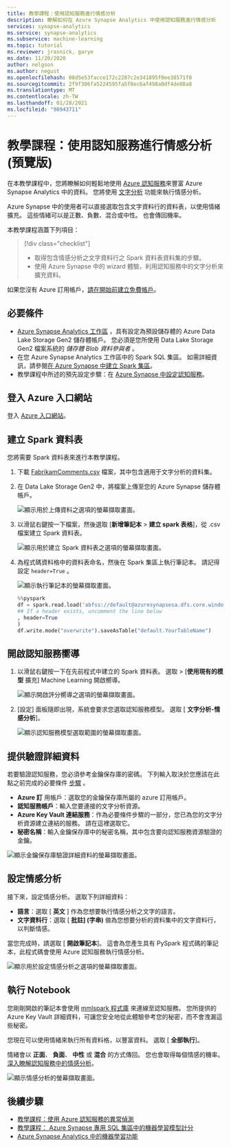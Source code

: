 ```yaml
---
title: 教學課程：使用認知服務進行情感分析
description: 瞭解如何在 Azure Synapse Analytics 中使用認知服務進行情感分析
services: synapse-analytics
ms.service: synapse-analytics
ms.subservice: machine-learning
ms.topic: tutorial
ms.reviewer: jrasnick, garye
ms.date: 11/20/2020
author: nelgson
ms.author: negust
ms.openlocfilehash: 08d5e53facce172c2287c2e341895f0ee38571f0
ms.sourcegitcommit: 2f9f306fa5224595fa5f8ec6af498a0df4de08a8
ms.translationtype: MT
ms.contentlocale: zh-TW
ms.lasthandoff: 01/28/2021
ms.locfileid: "98943711"
---
```

# <a name="tutorial-sentiment-analysis-with-cognitive-services-preview"></a>教學課程：使用認知服務進行情感分析 (預覽版) 

在本教學課程中，您將瞭解如何輕鬆地使用 [Azure 認知服務](../../cognitive-services/index.yml)來豐富 Azure Synapse Analytics 中的資料。 您將使用 [文字分析](../../cognitive-services/text-analytics/index.yml) 功能來執行情感分析。 

Azure Synapse 中的使用者可以直接選取包含文字資料行的資料表，以使用情緒擴充。 這些情緒可以是正數、負數、混合或中性。 也會傳回機率。

本教學課程涵蓋下列項目：

> [!div class="checklist"]
> - 取得包含情感分析之文字資料行之 Spark 資料表資料集的步驟。
> - 使用 Azure Synapse 中的 wizard 體驗，利用認知服務中的文字分析來擴充資料。

如果您沒有 Azure 訂用帳戶，[請在開始前建立免費帳戶](https://azure.microsoft.com/free/)。

## <a name="prerequisites"></a>必要條件

- [Azure Synapse Analytics 工作區](../get-started-create-workspace.md) ，具有設定為預設儲存體的 Azure Data Lake Storage Gen2 儲存體帳戶。 您必須是您所使用 Data Lake Storage Gen2 檔案系統的 *儲存體 Blob 資料參與者* 。
- 在您 Azure Synapse Analytics 工作區中的 Spark SQL 集區。 如需詳細資訊，請參閱[在 Azure Synapse 中建立 Spark 集區](../quickstart-create-sql-pool-studio.md)。
- 教學課程中所述的預先設定步驟：在 [Azure Synapse 中設定認知服務](tutorial-configure-cognitive-services-synapse.md)。

## <a name="sign-in-to-the-azure-portal"></a>登入 Azure 入口網站

登入 [Azure 入口網站](https://portal.azure.com/)。

## <a name="create-a-spark-table"></a>建立 Spark 資料表

您將需要 Spark 資料表來進行本教學課程。

1. 下載 [FabrikamComments.csv](https://github.com/Kaiqb/KaiqbRepo0731190208/blob/master/CognitiveServices/TextAnalytics/FabrikamComments.csv) 檔案，其中包含適用于文字分析的資料集。 

1. 在 Data Lake Storage Gen2 中，將檔案上傳至您的 Azure Synapse 儲存體帳戶。
  
   ![顯示用於上傳資料之選項的螢幕擷取畫面。](media/tutorial-cognitive-services/tutorial-cognitive-services-sentiment-00a.png)

1. 以滑鼠右鍵按一下檔案，然後選取 [**新增筆記本**  >  **建立 spark 表格**]，從 .csv 檔案建立 Spark 資料表。

   ![顯示用於建立 Spark 資料表之選項的螢幕擷取畫面。](media/tutorial-cognitive-services/tutorial-cognitive-services-sentiment-00b.png)

1. 為程式碼資料格中的資料表命名，然後在 Spark 集區上執行筆記本。 請記得設定 `header=True` 。

   ![顯示執行筆記本的螢幕擷取畫面。](media/tutorial-cognitive-services/tutorial-cognitive-services-sentiment-00c.png)

   ```python
   %%pyspark
   df = spark.read.load('abfss://default@azuresynapsesa.dfs.core.windows.net/data/FabrikamComments.csv', format='csv'
   ## If a header exists, uncomment the line below
   , header=True
   )
   df.write.mode("overwrite").saveAsTable("default.YourTableName")
   ```

## <a name="open-the-cognitive-services-wizard"></a>開啟認知服務嚮導

1. 以滑鼠右鍵按一下在先前程式中建立的 Spark 資料表。 選取  >  [**使用現有的模型** 擴充] Machine Learning 開啟嚮導。

   ![顯示開啟評分嚮導之選項的螢幕擷取畫面。](media/tutorial-cognitive-services/tutorial-cognitive-services-sentiment-00d.png)

2. [設定] 面板隨即出現，系統會要求您選取認知服務模型。 選取 [ **文字分析-情感分析**]。

   ![顯示認知服務模型選取範圍的螢幕擷取畫面。](media/tutorial-cognitive-services/tutorial-cognitive-services-sentiment-00e.png)

## <a name="provide-authentication-details"></a>提供驗證詳細資料

若要驗證認知服務，您必須參考金鑰保存庫的密碼。 下列輸入取決於您應該在此點之前完成的必要條件 [步驟](tutorial-configure-cognitive-services-synapse.md) 。

- **Azure 訂** 用帳戶：選取您的金鑰保存庫所屬的 azure 訂用帳戶。
- **認知服務帳戶**：輸入您要連接的文字分析資源。
- **Azure Key Vault 連結服務**：作為必要條件步驟的一部分，您已為您的文字分析資源建立連結的服務。 請在這裡選取它。
- **秘密名稱**：輸入金鑰保存庫中的秘密名稱，其中包含要向認知服務資源驗證的金鑰。

![顯示金鑰保存庫驗證詳細資料的螢幕擷取畫面。](media/tutorial-cognitive-services/tutorial-cognitive-services-sentiment-00f.png)

## <a name="configure-sentiment-analysis"></a>設定情感分析

接下來，設定情感分析。 選取下列詳細資料：
- **語言**：選取 [ **英文** ] 作為您想要執行情感分析之文字的語言。
- **文字資料行**：選取 [ **批註] (字串)** 做為您想要分析的資料集中的文字資料行，以判斷情感。

當您完成時，請選取 [ **開啟筆記本**]。 這會為您產生具有 PySpark 程式碼的筆記本，此程式碼會使用 Azure 認知服務執行情感分析。

![顯示用於設定情感分析之選項的螢幕擷取畫面。](media/tutorial-cognitive-services/tutorial-cognitive-services-sentiment-00g.png)

## <a name="run-the-notebook"></a>執行 Notebook

您剛剛開啟的筆記本會使用 [mmlspark 程式庫](https://github.com/Azure/mmlspark) 來連線至認知服務。 您所提供的 Azure Key Vault 詳細資料，可讓您安全地從此體驗參考您的秘密，而不會洩漏這些秘密。

您現在可以使用情緒來執行所有資料格，以豐富資料。 選取 [ **全部執行**]。 

情緒會以 **正面**、 **負面**、 **中性** 或 **混合** 的方式傳回。 您也會取得每個情感的機率。 [深入瞭解認知服務中的情感分析](../../cognitive-services/text-analytics/how-tos/text-analytics-how-to-sentiment-analysis.md)。

![顯示情感分析的螢幕擷取畫面。](media/tutorial-cognitive-services/tutorial-cognitive-services-sentiment-00h.png)

## <a name="next-steps"></a>後續步驟
- [教學課程：使用 Azure 認知服務的異常偵測](tutorial-cognitive-services-sentiment.md)
- [教學課程： Azure Synapse 專用 SQL 集區中的機器學習模型計分](tutorial-sql-pool-model-scoring-wizard.md)
- [Azure Synapse Analytics 中的機器學習功能](what-is-machine-learning.md)